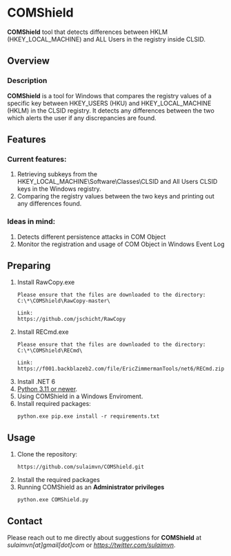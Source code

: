 
# COMShield
**COMShield** tool that detects differences between HKLM (HKEY_LOCAL_MACHINE) and ALL Users in the registry inside CLSID.

## Overview 
### Description 
**COMShield** is a tool for Windows that compares the registry values of a specific key between HKEY_USERS (HKU) and HKEY_LOCAL_MACHINE (HKLM) in the CLSID registry. It detects any differences between the two which alerts the user if any discrepancies are found.

## Features 
### Current features:
1. Retrieving subkeys from the HKEY_LOCAL_MACHINE\Software\Classes\CLSID and All Users CLSID keys in the Windows registry.
2. Comparing the registry values between the two keys and printing out any differences found.

### Ideas in mind:
1. Detects different persistence attacks in COM Object
2. Monitor the registration and usage of COM Object in Windows Event Log
   
## Preparing
1. Install RawCopy.exe
   ```
   Please ensure that the files are downloaded to the directory: C:\*\COMShield\RawCopy-master\ 

   Link:
   https://github.com/jschicht/RawCopy
   ```
2. Install RECmd.exe
   ```
   Please ensure that the files are downloaded to the directory: C:\*\COMShield\RECmd\
   
   Link:
   https://f001.backblazeb2.com/file/EricZimmermanTools/net6/RECmd.zip
   ```
3. Install .NET 6
4. <ins>Python 3.11 or newer</ins>.
5. Using COMShield in a Windows Enviroment.
6. Install required packages:
   ```
   python.exe pip.exe install -r requirements.txt
   ```

## Usage
1. Clone the repository:
   ```
   https://github.com/sulaimvn/COMShield.git
   ```
2. Install the required packages
3. Running COMShield as an **Administrator privileges** 
   ```
   python.exe COMShield.py
   ```
## Contact
Please reach out to me directly about suggestions for **COMShield** at *sulaimvn[at]gmail[dot]com* or *https://twitter.com/sulaimvn*.
